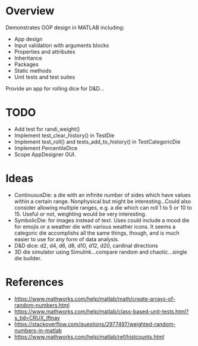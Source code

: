 # Overview
Demonstrates OOP design in MATLAB including:
- App design
- Input validation with arguments blocks
- Properties and attributes
- Inheritance
- Packages
- Static methods
- Unit tests and test suites

Provide an app for rolling dice for D&D...

# TODO
- Add test for randi_weight()
- Implement test_clear_history() in TestDie
- Implement test_roll() and tests_add_to_history() in TestCategoricDie
- Implement PercentileDice
- Scope AppDesigner GUI.

# Ideas
- ContinuousDie: a die with an infinite number of sides which have values within a certain range. Nonphysical but might be interesting...Could also consider allowing multiple ranges, e.g. a die which can roll 1 to 5 or 10 to 15. Useful or not, weighting would be very interesting.
- SymbolicDie: for images instead of text. Uses could include a mood die for emojis or a weather die with various weather icons. It seems a categoric die accomplishs all the same things, though, and is much easier to use for any form of data analysis.
- D&D dice: d2, d4, d6, d8, d10, d12, d20, cardinal directions
- 3D die simulator using Simulink...compare random and chaotic...single die builder.

# References
- https://www.mathworks.com/help/matlab/math/create-arrays-of-random-numbers.html
- https://www.mathworks.com/help/matlab/class-based-unit-tests.html?s_tid=CRUX_lftnav
- https://stackoverflow.com/questions/2977497/weighted-random-numbers-in-matlab
- https://www.mathworks.com/help/matlab/ref/histcounts.html